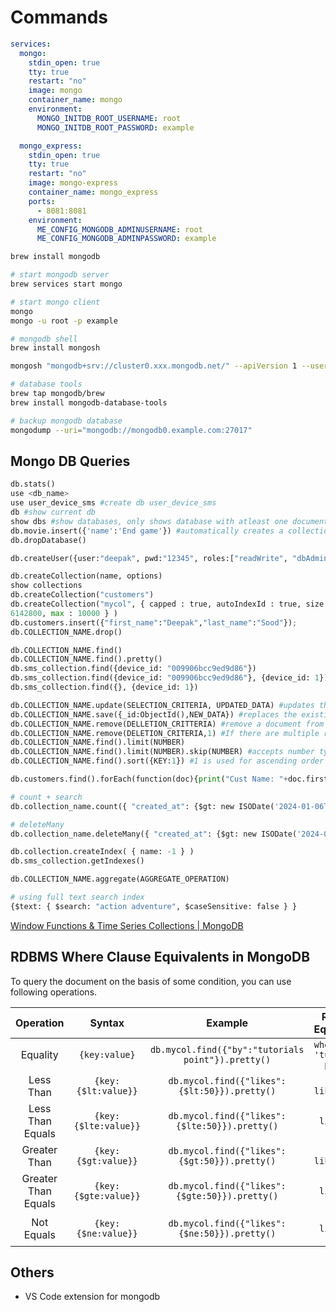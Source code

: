 # Commands

```yaml
services:
  mongo:
    stdin_open: true
    tty: true
    restart: "no"
    image: mongo
    container_name: mongo
    environment:
      MONGO_INITDB_ROOT_USERNAME: root
      MONGO_INITDB_ROOT_PASSWORD: example

  mongo_express:
    stdin_open: true
    tty: true
    restart: "no"
    image: mongo-express
    container_name: mongo_express
    ports:
      - 8081:8081
    environment:
      ME_CONFIG_MONGODB_ADMINUSERNAME: root
      ME_CONFIG_MONGODB_ADMINPASSWORD: example
```

```bash
brew install mongodb

# start mongodb server
brew services start mongo

# start mongo client
mongo
mongo -u root -p example
```

```bash
# mongodb shell
brew install mongosh

mongosh "mongodb+srv://cluster0.xxx.mongodb.net/" --apiVersion 1 --username deepaksood619
```

```bash
# database tools
brew tap mongodb/brew
brew install mongodb-database-tools

# backup mongodb database
mongodump --uri="mongodb://mongodb0.example.com:27017"
```

## Mongo DB Queries

```python
db.stats()
use <db_name>
use user_device_sms #create db user_device_sms
db #show current db
show dbs #show databases, only shows database with atleast one document
db.movie.insert({'name':'End game'}) #automatically creates a collection movie if not present
db.dropDatabase()

db.createUser({user:"deepak", pwd:"12345", roles:["readWrite", "dbAdmin"]})

db.createCollection(name, options)
show collections
db.createCollection("customers")
db.createCollection("mycol", { capped : true, autoIndexId : true, size :
6142800, max : 10000 } )
db.customers.insert({"first_name":"Deepak","last_name":"Sood"});
db.COLLECTION_NAME.drop()

db.COLLECTION_NAME.find()
db.COLLECTION_NAME.find().pretty()
db.sms_collection.find({device_id: "009906bcc9ed9d86"})
db.sms_collection.find({device_id: "009906bcc9ed9d86"}, {device_id: 1})
db.sms_collection.find({}, {device_id: 1})

db.COLLECTION_NAME.update(SELECTION_CRITERIA, UPDATED_DATA) #updates the values in the existing document.
db.COLLECTION_NAME.save({_id:ObjectId(),NEW_DATA}) #replaces the existing document with the new document passed in the save() method.
db.COLLECTION_NAME.remove(DELLETION_CRITTERIA) #remove a document from the collection
db.COLLECTION_NAME.remove(DELETION_CRITERIA,1) #If there are multiple records and you want to delete only the first record, then set justOne parameter in remove() method.
db.COLLECTION_NAME.find().limit(NUMBER)
db.COLLECTION_NAME.find().limit(NUMBER).skip(NUMBER) #accepts number type argument and is used to skip the number of documents.
db.COLLECTION_NAME.find().sort({KEY:1}) #1 is used for ascending order while -1 is used for descending order.

db.customers.find().forEach(function(doc){print("Cust Name: "+doc.first_name)}); # looping through all data

# count + search
db.collection_name.count({ "created_at": {$gt: new ISODate('2024-01-06T17:00:00.000Z')}, "template": ObjectId('654e026678a908f1ce241df1') })

# deleteMany
db.collection_name.deleteMany({ "created_at": {$gt: new ISODate('2024-01-06T17:00:00.000Z')}, "template": ObjectId('654e026678a908f1ce241df1') })

db.collection.createIndex( { name: -1 } )
db.sms_collection.getIndexes()

db.COLLECTION_NAME.aggregate(AGGREGATE_OPERATION)

# using full text search index
{$text: { $search: "action adventure", $caseSensitive: false } }
```

[Window Functions & Time Series Collections | MongoDB](https://www.mongodb.com/developer/products/mongodb/window-functions-and-time-series/)

## RDBMS Where Clause Equivalents in MongoDB

To query the document on the basis of some condition, you can use following operations.

| **Operation** | **Syntax** | **Example** | **RDBMS Equivalent** |
|:---:|:---:|:---:|:---:|
| Equality | `{key:value}` | `db.mycol.find({"by":"tutorials point"}).pretty()` | `where by = 'tutorials point'` |
| Less Than | `{key:{$lt:value}}` | `db.mycol.find({"likes":{$lt:50}}).pretty()` | `where likes < 50` |
| Less Than Equals | `{key:{$lte:value}}` | `db.mycol.find({"likes":{$lte:50}}).pretty()` | `where likes <= 50` |
| Greater Than | `{key:{$gt:value}}` | `db.mycol.find({"likes":{$gt:50}}).pretty()` | `where likes > 50` |
| Greater Than Equals | `{key:{$gte:value}}` | `db.mycol.find({"likes":{$gte:50}}).pretty()` | `where likes >= 50` |
| Not Equals | `{key:{$ne:value}}` | `db.mycol.find({"likes":{$ne:50}}).pretty()` | `where likes != 50` |

## Others

- VS Code extension for mongodb
